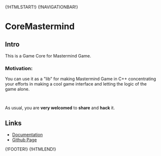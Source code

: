 {!HTMLSTART!}
{!NAVIGATIONBAR!}

# CoreMastermind


## Intro 

This is a Game Core for Mastermind Game.   

### Motivation:

You can use it as a "lib" for making Mastermind Game in C++ concentrating 
your efforts in making a cool game interface and letting the logic of the 
game alone.

<br>

As usual, you are **very welcomed** to **share** and **hack** it.


## Links

* [Documentation](./doxygen/index.html)
* [Github Page](https://www.github.com/AmazingCow-Game-Core/CoreMastermind/)


{!FOOTER!}
{!HTMLEND!}
